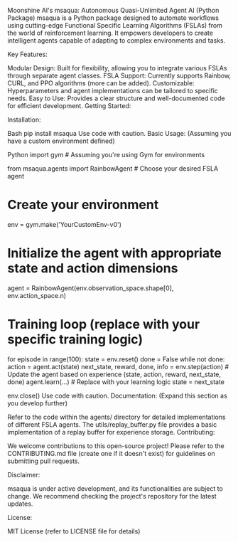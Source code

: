 Moonshine AI's msaqua: Autonomous Quasi-Unlimited Agent AI (Python Package)
msaqua is a Python package designed to automate workflows using cutting-edge Functional Specific Learning Algorithms (FSLAs) from the world of reinforcement learning. It empowers developers to create intelligent agents capable of adapting to complex environments and tasks.

Key Features:

Modular Design: Built for flexibility, allowing you to integrate various FSLAs through separate agent classes.
FSLA Support: Currently supports Rainbow, CURL, and PPO algorithms (more can be added).
Customizable: Hyperparameters and agent implementations can be tailored to specific needs.
Easy to Use: Provides a clear structure and well-documented code for efficient development.
Getting Started:

Installation:

Bash
pip install msaqua
Use code with caution.
Basic Usage:  (Assuming you have a custom environment defined)

Python
import gym  # Assuming you're using Gym for environments

from msaqua.agents import RainbowAgent  # Choose your desired FSLA agent

# Create your environment
env = gym.make('YourCustomEnv-v0')

# Initialize the agent with appropriate state and action dimensions
agent = RainbowAgent(env.observation_space.shape[0], env.action_space.n)

# Training loop (replace with your specific training logic)
for episode in range(100):
    state = env.reset()
    done = False
    while not done:
        action = agent.act(state)
        next_state, reward, done, info = env.step(action)
        # Update the agent based on experience (state, action, reward, next_state, done)
        agent.learn(...)  # Replace with your learning logic
        state = next_state

env.close()
Use code with caution.
Documentation:  (Expand this section as you develop further)

Refer to the code within the agents/ directory for detailed implementations of different FSLA agents.
The utils/replay_buffer.py file provides a basic implementation of a replay buffer for experience storage.
Contributing:

We welcome contributions to this open-source project! Please refer to the CONTRIBUTING.md file (create one if it doesn't exist) for guidelines on submitting pull requests.

Disclaimer:

msaqua is under active development, and its functionalities are subject to change. We recommend checking the project's repository for the latest updates.

License:

MIT License (refer to LICENSE file for details)
